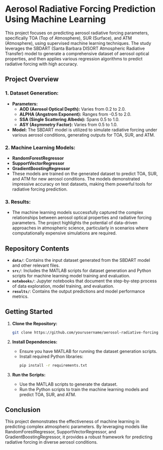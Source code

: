 # Aerosol Radiative Forcing Prediction Using Machine Learning

This project focuses on predicting aerosol radiative forcing parameters, specifically TOA (Top of Atmosphere), SUR (Surface), and ATM (Atmosphere), using supervised machine learning techniques. The study leverages the SBDART (Santa Barbara DISORT Atmospheric Radiative Transfer) model to generate a comprehensive dataset of aerosol optical properties, and then applies various regression algorithms to predict radiative forcing with high accuracy.

## Project Overview

### 1. **Dataset Generation:**
   - **Parameters:** 
     - **AOD (Aerosol Optical Depth):** Varies from 0.2 to 2.0.
     - **ALPHA (Angstrom Exponent):** Ranges from -0.5 to 2.0.
     - **SSA (Single Scattering Albedo):** Spans 0.5 to 1.0.
     - **ASY (Asymmetry Factor):** Varies from 0.5 to 1.0.
   - **Model:** The SBDART model is utilized to simulate radiative forcing under various aerosol conditions, generating outputs for TOA, SUR, and ATM.

### 2. **Machine Learning Models:**
   - **RandomForestRegressor**
   - **SupportVectorRegressor**
   - **GradientBoostingRegressor**
   - These models are trained on the generated dataset to predict TOA, SUR, and ATM for new aerosol conditions. The models demonstrated impressive accuracy on test datasets, making them powerful tools for radiative forcing prediction.

### 3. **Results:**
   - The machine learning models successfully captured the complex relationships between aerosol optical properties and radiative forcing parameters. The project highlights the potential of data-driven approaches in atmospheric science, particularly in scenarios where computationally expensive simulations are required.

## Repository Contents

- **`data/`**: Contains the input dataset generated from the SBDART model and other relevant files.
- **`src/`**: Includes the MATLAB scripts for dataset generation and Python scripts for machine learning model training and evaluation.
- **`notebooks/`**: Jupyter notebooks that document the step-by-step process of data exploration, model training, and evaluation.
- **`results/`**: Contains the output predictions and model performance metrics.

## Getting Started

1. **Clone the Repository:**
   ```bash
   git clone https://github.com/yourusername/aerosol-radiative-forcing-ml.git
   ```
2. **Install Dependencies:**
   - Ensure you have MATLAB for running the dataset generation scripts.
   - Install required Python libraries:
     ```bash
     pip install -r requirements.txt
     ```

3. **Run the Scripts:**
   - Use the MATLAB scripts to generate the dataset.
   - Run the Python scripts to train the machine learning models and predict TOA, SUR, and ATM.

## Conclusion

This project demonstrates the effectiveness of machine learning in predicting complex atmospheric parameters. By leveraging models like RandomForestRegressor, SupportVectorRegressor, and GradientBoostingRegressor, it provides a robust framework for predicting radiative forcing in diverse aerosol conditions.




